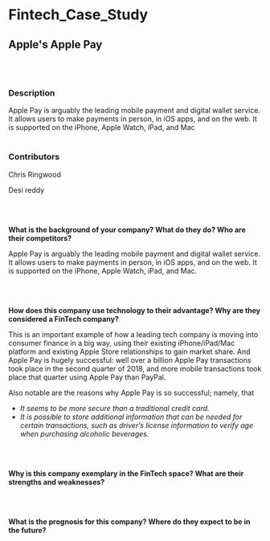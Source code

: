 # **Fintech_Case_Study**

## **Apple's Apple Pay** 

<br/><br/>

### **Description**

Apple Pay is arguably the leading mobile payment and digital wallet service. It allows users to make payments in person, in iOS apps, and on the web. It is supported on the iPhone, Apple Watch, iPad, and Mac
<br/><br/>

### **Contributors**

Chris Ringwood

Desi reddy

<br/><br/>

**What is the background of your company? What do they do? Who are their competitors?**

Apple Pay is arguably the leading mobile payment and digital wallet service. It allows users to make payments in person, in iOS apps, and on the web. It is supported on the iPhone, Apple Watch, iPad, and Mac.

<br/><br/>

**How does this company use technology to their advantage? Why are they considered a FinTech company?**

This is an important example of how a leading tech company is moving into consumer finance in a big way, using their existing iPhone/iPad/Mac platform and existing Apple Store relationships to gain market share. And Apple Pay is hugely successful: well over a billion Apple Pay transactions took place in the
second quarter of 2018, and more mobile transactions took place that quarter using Apple Pay than PayPal.

Also notable are the reasons why Apple Pay is so successful; namely, that

* *It seems to be more secure than a traditional credit card.*
* *It is possible to store additional information that can be needed for certain transactions, such as driver’s license information to verify age when purchasing alcoholic beverages.*

<br/><br/>

**Why is this company exemplary in the FinTech space? What are their strengths and weaknesses?**

<br/><br/>

**What is the prognosis for this company? Where do they expect to be in the future?**